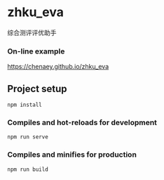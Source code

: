 # zhku_eva

综合测评评优助手

### On-line example

https://chenaey.github.io/zhku_eva

## Project setup
```
npm install
```

### Compiles and hot-reloads for development
```
npm run serve
```

### Compiles and minifies for production
```
npm run build
```
